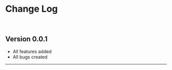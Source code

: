 # Change Log
<br>

## Version 0.0.1
  * All features added
  * All bugs created


---------------------
